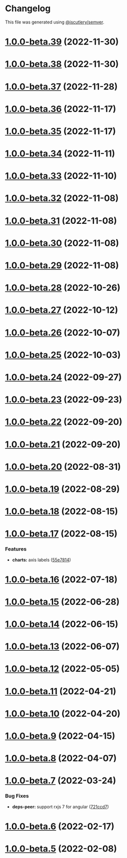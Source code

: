 # Changelog

This file was generated using [@jscutlery/semver](https://github.com/jscutlery/semver).

# [1.0.0-beta.39](https://github.com/sebgroup/green/compare/@sebgroup/green-angular-charts@1.0.0-beta.38...@sebgroup/green-angular-charts@1.0.0-beta.39) (2022-11-30)



# [1.0.0-beta.38](https://github.com/sebgroup/green/compare/@sebgroup/green-angular-charts@1.0.0-beta.37...@sebgroup/green-angular-charts@1.0.0-beta.38) (2022-11-30)



# [1.0.0-beta.37](https://github.com/sebgroup/green/compare/@sebgroup/green-angular-charts@1.0.0-beta.36...@sebgroup/green-angular-charts@1.0.0-beta.37) (2022-11-28)



# [1.0.0-beta.36](https://github.com/sebgroup/green/compare/@sebgroup/green-angular-charts@1.0.0-beta.35...@sebgroup/green-angular-charts@1.0.0-beta.36) (2022-11-17)



# [1.0.0-beta.35](https://github.com/sebgroup/green/compare/@sebgroup/green-angular-charts@1.0.0-beta.34...@sebgroup/green-angular-charts@1.0.0-beta.35) (2022-11-17)



# [1.0.0-beta.34](https://github.com/sebgroup/green/compare/@sebgroup/green-angular-charts@1.0.0-beta.33...@sebgroup/green-angular-charts@1.0.0-beta.34) (2022-11-11)



# [1.0.0-beta.33](https://github.com/sebgroup/green/compare/@sebgroup/green-angular-charts@1.0.0-beta.32...@sebgroup/green-angular-charts@1.0.0-beta.33) (2022-11-10)



# [1.0.0-beta.32](https://github.com/sebgroup/green/compare/@sebgroup/green-angular-charts@1.0.0-beta.31...@sebgroup/green-angular-charts@1.0.0-beta.32) (2022-11-08)



# [1.0.0-beta.31](https://github.com/sebgroup/green/compare/@sebgroup/green-angular-charts@1.0.0-beta.30...@sebgroup/green-angular-charts@1.0.0-beta.31) (2022-11-08)



# [1.0.0-beta.30](https://github.com/sebgroup/green/compare/@sebgroup/green-angular-charts@1.0.0-beta.29...@sebgroup/green-angular-charts@1.0.0-beta.30) (2022-11-08)



# [1.0.0-beta.29](https://github.com/sebgroup/green/compare/@sebgroup/green-angular-charts@1.0.0-beta.28...@sebgroup/green-angular-charts@1.0.0-beta.29) (2022-11-08)



# [1.0.0-beta.28](https://github.com/sebgroup/green/compare/@sebgroup/green-angular-charts@1.0.0-beta.27...@sebgroup/green-angular-charts@1.0.0-beta.28) (2022-10-26)



# [1.0.0-beta.27](https://github.com/sebgroup/green/compare/@sebgroup/green-angular-charts@1.0.0-beta.26...@sebgroup/green-angular-charts@1.0.0-beta.27) (2022-10-12)



# [1.0.0-beta.26](https://github.com/sebgroup/green/compare/@sebgroup/green-angular-charts@1.0.0-beta.25...@sebgroup/green-angular-charts@1.0.0-beta.26) (2022-10-07)



# [1.0.0-beta.25](https://github.com/sebgroup/green/compare/@sebgroup/green-angular-charts@1.0.0-beta.24...@sebgroup/green-angular-charts@1.0.0-beta.25) (2022-10-03)



# [1.0.0-beta.24](https://github.com/sebgroup/green/compare/@sebgroup/green-angular-charts@1.0.0-beta.23...@sebgroup/green-angular-charts@1.0.0-beta.24) (2022-09-27)



# [1.0.0-beta.23](https://github.com/sebgroup/green/compare/@sebgroup/green-angular-charts@1.0.0-beta.22...@sebgroup/green-angular-charts@1.0.0-beta.23) (2022-09-23)



# [1.0.0-beta.22](https://github.com/sebgroup/green/compare/@sebgroup/green-angular-charts@1.0.0-beta.21...@sebgroup/green-angular-charts@1.0.0-beta.22) (2022-09-20)



# [1.0.0-beta.21](https://github.com/sebgroup/green/compare/@sebgroup/green-angular-charts@1.0.0-beta.20...@sebgroup/green-angular-charts@1.0.0-beta.21) (2022-09-20)



# [1.0.0-beta.20](https://github.com/sebgroup/green/compare/@sebgroup/green-angular-charts@1.0.0-beta.19...@sebgroup/green-angular-charts@1.0.0-beta.20) (2022-08-31)



# [1.0.0-beta.19](https://github.com/sebgroup/green/compare/@sebgroup/green-angular-charts@1.0.0-beta.18...@sebgroup/green-angular-charts@1.0.0-beta.19) (2022-08-29)



# [1.0.0-beta.18](https://github.com/sebgroup/green/compare/@sebgroup/green-angular-charts@1.0.0-beta.17...@sebgroup/green-angular-charts@1.0.0-beta.18) (2022-08-15)



# [1.0.0-beta.17](https://github.com/sebgroup/green/compare/@sebgroup/green-angular-charts@1.0.0-beta.16...@sebgroup/green-angular-charts@1.0.0-beta.17) (2022-08-15)


### Features

* **charts:** axis labels ([55e7814](https://github.com/sebgroup/green/commit/55e781413c90c3dc477cff6d506ebf2a26b763e2))



# [1.0.0-beta.16](https://github.com/sebgroup/green/compare/@sebgroup/green-angular-charts@1.0.0-beta.15...@sebgroup/green-angular-charts@1.0.0-beta.16) (2022-07-18)



# [1.0.0-beta.15](https://github.com/sebgroup/green/compare/@sebgroup/green-angular-charts@1.0.0-beta.14...@sebgroup/green-angular-charts@1.0.0-beta.15) (2022-06-28)



# [1.0.0-beta.14](https://github.com/sebgroup/green/compare/@sebgroup/green-angular-charts@1.0.0-beta.13...@sebgroup/green-angular-charts@1.0.0-beta.14) (2022-06-15)



# [1.0.0-beta.13](https://github.com/sebgroup/green/compare/@sebgroup/green-angular-charts@1.0.0-beta.12...@sebgroup/green-angular-charts@1.0.0-beta.13) (2022-06-07)



# [1.0.0-beta.12](https://github.com/sebgroup/green/compare/@sebgroup/green-angular-charts@1.0.0-beta.11...@sebgroup/green-angular-charts@1.0.0-beta.12) (2022-05-05)



# [1.0.0-beta.11](https://github.com/sebgroup/green/compare/@sebgroup/green-angular-charts@1.0.0-beta.10...@sebgroup/green-angular-charts@1.0.0-beta.11) (2022-04-21)



# [1.0.0-beta.10](https://github.com/sebgroup/green/compare/@sebgroup/green-angular-charts@1.0.0-beta.9...@sebgroup/green-angular-charts@1.0.0-beta.10) (2022-04-20)



# [1.0.0-beta.9](https://github.com/sebgroup/green/compare/@sebgroup/green-angular-charts@1.0.0-beta.8...@sebgroup/green-angular-charts@1.0.0-beta.9) (2022-04-15)



# [1.0.0-beta.8](https://github.com/sebgroup/green/compare/@sebgroup/green-angular-charts@1.0.0-beta.7...@sebgroup/green-angular-charts@1.0.0-beta.8) (2022-04-07)



# [1.0.0-beta.7](https://github.com/sebgroup/green/compare/@sebgroup/green-angular-charts@1.0.0-beta.6...@sebgroup/green-angular-charts@1.0.0-beta.7) (2022-03-24)


### Bug Fixes

* **deps-peer:** support rxjs 7 for angular ([721ccd7](https://github.com/sebgroup/green/commit/721ccd71cb65fe9298aa1886fbf3b645f949b80d))



# [1.0.0-beta.6](https://github.com/sebgroup/green/compare/@sebgroup/green-angular-charts@1.0.0-beta.5...@sebgroup/green-angular-charts@1.0.0-beta.6) (2022-02-17)



# [1.0.0-beta.5](https://github.com/sebgroup/green/compare/@sebgroup/green-angular-charts@1.0.0-beta.4...@sebgroup/green-angular-charts@1.0.0-beta.5) (2022-02-08)
